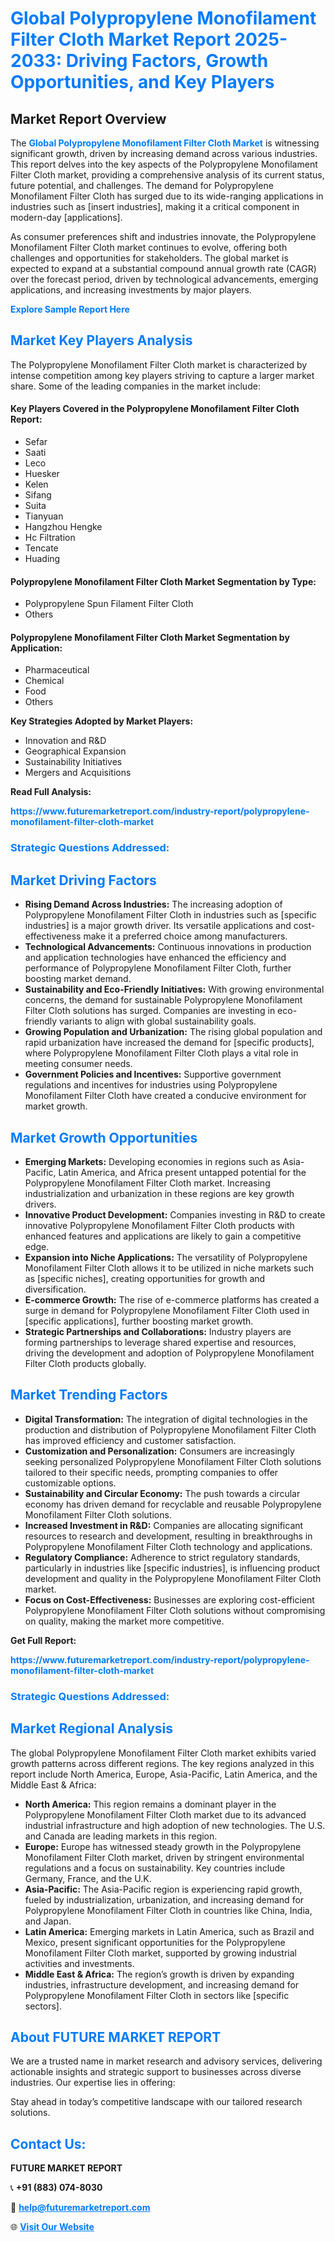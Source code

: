 <h1 style="color: #007BFF;">Global Polypropylene Monofilament Filter Cloth Market Report 2025-2033: Driving Factors, Growth Opportunities, and Key Players</h1>

<section id="overview">
<h2>Market Report Overview</h2>
<p>The <a href="https://www.futuremarketreport.com/industry-report/polypropylene-monofilament-filter-cloth-market" style="color: #007BFF; text-decoration: none;"><strong>Global Polypropylene Monofilament Filter Cloth Market</strong></a> is witnessing significant growth, driven by increasing demand across various industries. This report delves into the key aspects of the Polypropylene Monofilament Filter Cloth market, providing a comprehensive analysis of its current status, future potential, and challenges. The demand for Polypropylene Monofilament Filter Cloth has surged due to its wide-ranging applications in industries such as [insert industries], making it a critical component in modern-day [applications].</p>
<p>As consumer preferences shift and industries innovate, the Polypropylene Monofilament Filter Cloth market continues to evolve, offering both challenges and opportunities for stakeholders. The global market is expected to expand at a substantial compound annual growth rate (CAGR) over the forecast period, driven by technological advancements, emerging applications, and increasing investments by major players.</p>
</section>

<section id="overview">
<p><a href="https://www.futuremarketreport.com/request-sample/reportId=30119" style="color: #007BFF; text-decoration: none;"><strong>Explore Sample Report Here</strong></a></p>
</section>

<section id="key-players">
<h2 style="color: #007BFF;">Market Key Players Analysis</h2>
<p>The Polypropylene Monofilament Filter Cloth market is characterized by intense competition among key players striving to capture a larger market share. Some of the leading companies in the market include:</p>
<h4>Key Players Covered in the Polypropylene Monofilament Filter Cloth Report:</h4>
<ul><li>Sefar</li><li>Saati</li><li>Leco</li><li>Huesker</li><li>Kelen</li><li>Sifang</li><li>Suita</li><li>Tianyuan</li><li>Hangzhou Hengke</li><li>Hc Filtration</li><li>Tencate</li><li>Huading</li></ul>
<h4>Polypropylene Monofilament Filter Cloth Market Segmentation by Type:</h4>
<ul><li>Polypropylene Spun Filament Filter Cloth</li><li>Others</li></ul>

<h4>Polypropylene Monofilament Filter Cloth Market Segmentation by Application:</h4>
<ul><li>Pharmaceutical</li><li>Chemical</li><li>Food</li><li>Others</li></ul>
<p><strong>Key Strategies Adopted by Market Players:</strong></p>
<ul>
<li>Innovation and R&D</li>
<li>Geographical Expansion</li>
<li>Sustainability Initiatives</li>
<li>Mergers and Acquisitions</li>
</ul>
</section>

<section>
<p><strong>Read Full Analysis: </strong></p><a href="https://www.futuremarketreport.com/industry-report/polypropylene-monofilament-filter-cloth-market" style="color: #007BFF; text-decoration: none;"><strong>https://www.futuremarketreport.com/industry-report/polypropylene-monofilament-filter-cloth-market</strong></a>
<h3 style="color: #007BFF;">Strategic Questions Addressed:</h3>
</section>

<section id="driving-factors">
<h2 style="color: #007BFF;">Market Driving Factors</h2>
<ul>
<li><strong>Rising Demand Across Industries:</strong> The increasing adoption of Polypropylene Monofilament Filter Cloth in industries such as [specific industries] is a major growth driver. Its versatile applications and cost-effectiveness make it a preferred choice among manufacturers.</li>
<li><strong>Technological Advancements:</strong> Continuous innovations in production and application technologies have enhanced the efficiency and performance of Polypropylene Monofilament Filter Cloth, further boosting market demand.</li>
<li><strong>Sustainability and Eco-Friendly Initiatives:</strong> With growing environmental concerns, the demand for sustainable Polypropylene Monofilament Filter Cloth solutions has surged. Companies are investing in eco-friendly variants to align with global sustainability goals.</li>
<li><strong>Growing Population and Urbanization:</strong> The rising global population and rapid urbanization have increased the demand for [specific products], where Polypropylene Monofilament Filter Cloth plays a vital role in meeting consumer needs.</li>
<li><strong>Government Policies and Incentives:</strong> Supportive government regulations and incentives for industries using Polypropylene Monofilament Filter Cloth have created a conducive environment for market growth.</li>
</ul>
</section>

<section id="growth-opportunities">
<h2 style="color: #007BFF;">Market Growth Opportunities</h2>
<ul>
<li><strong>Emerging Markets:</strong> Developing economies in regions such as Asia-Pacific, Latin America, and Africa present untapped potential for the Polypropylene Monofilament Filter Cloth market. Increasing industrialization and urbanization in these regions are key growth drivers.</li>
<li><strong>Innovative Product Development:</strong> Companies investing in R&D to create innovative Polypropylene Monofilament Filter Cloth products with enhanced features and applications are likely to gain a competitive edge.</li>
<li><strong>Expansion into Niche Applications:</strong> The versatility of Polypropylene Monofilament Filter Cloth allows it to be utilized in niche markets such as [specific niches], creating opportunities for growth and diversification.</li>
<li><strong>E-commerce Growth:</strong> The rise of e-commerce platforms has created a surge in demand for Polypropylene Monofilament Filter Cloth used in [specific applications], further boosting market growth.</li>
<li><strong>Strategic Partnerships and Collaborations:</strong> Industry players are forming partnerships to leverage shared expertise and resources, driving the development and adoption of Polypropylene Monofilament Filter Cloth products globally.</li>
</ul>
</section>

<section id="trending-factors">
<h2 style="color: #007BFF;">Market Trending Factors</h2>
<ul>
<li><strong>Digital Transformation:</strong> The integration of digital technologies in the production and distribution of Polypropylene Monofilament Filter Cloth has improved efficiency and customer satisfaction.</li>
<li><strong>Customization and Personalization:</strong> Consumers are increasingly seeking personalized Polypropylene Monofilament Filter Cloth solutions tailored to their specific needs, prompting companies to offer customizable options.</li>
<li><strong>Sustainability and Circular Economy:</strong> The push towards a circular economy has driven demand for recyclable and reusable Polypropylene Monofilament Filter Cloth solutions.</li>
<li><strong>Increased Investment in R&D:</strong> Companies are allocating significant resources to research and development, resulting in breakthroughs in Polypropylene Monofilament Filter Cloth technology and applications.</li>
<li><strong>Regulatory Compliance:</strong> Adherence to strict regulatory standards, particularly in industries like [specific industries], is influencing product development and quality in the Polypropylene Monofilament Filter Cloth market.</li>
<li><strong>Focus on Cost-Effectiveness:</strong> Businesses are exploring cost-efficient Polypropylene Monofilament Filter Cloth solutions without compromising on quality, making the market more competitive.</li>
</ul>
</section>

<section>
<p><strong>Get Full Report: </strong></p><a href="https://www.futuremarketreport.com/industry-report/polypropylene-monofilament-filter-cloth-market" style="color: #007BFF; text-decoration: none;"><strong>https://www.futuremarketreport.com/industry-report/polypropylene-monofilament-filter-cloth-market</strong></a>
<h3 style="color: #007BFF;">Strategic Questions Addressed:</h3>
</section>


<section id="regional-analysis">
<h2 style="color: #007BFF;">Market Regional Analysis</h2>
<p>The global Polypropylene Monofilament Filter Cloth market exhibits varied growth patterns across different regions. The key regions analyzed in this report include North America, Europe, Asia-Pacific, Latin America, and the Middle East & Africa:</p>
<ul>
<li><strong>North America:</strong> This region remains a dominant player in the Polypropylene Monofilament Filter Cloth market due to its advanced industrial infrastructure and high adoption of new technologies. The U.S. and Canada are leading markets in this region.</li>
<li><strong>Europe:</strong> Europe has witnessed steady growth in the Polypropylene Monofilament Filter Cloth market, driven by stringent environmental regulations and a focus on sustainability. Key countries include Germany, France, and the U.K.</li>
<li><strong>Asia-Pacific:</strong> The Asia-Pacific region is experiencing rapid growth, fueled by industrialization, urbanization, and increasing demand for Polypropylene Monofilament Filter Cloth in countries like China, India, and Japan.</li>
<li><strong>Latin America:</strong> Emerging markets in Latin America, such as Brazil and Mexico, present significant opportunities for the Polypropylene Monofilament Filter Cloth market, supported by growing industrial activities and investments.</li>
<li><strong>Middle East & Africa:</strong> The region’s growth is driven by expanding industries, infrastructure development, and increasing demand for Polypropylene Monofilament Filter Cloth in sectors like [specific sectors].</li>
</ul>
</section>

<footer>
<h2 style="color: #007BFF;">About FUTURE MARKET REPORT</h2>
<p>We are a trusted name in market research and advisory services, delivering actionable insights and strategic support to businesses across diverse industries. Our expertise lies in offering:</p>

<p>Stay ahead in today’s competitive landscape with our tailored research solutions.</p>

<h2 style="color: #007BFF;">Contact Us:</h2>
<p><strong>FUTURE MARKET REPORT</strong></p>
<p>📞 <strong>+91 (883) 074-8030</strong></p>
<p>📧 <strong><a href="mailto:help@futuremarketreport.com" style="color: #007BFF;">help@futuremarketreport.com</a></strong></p>
<p>🌐 <strong><a href="https://www.futuremarketreport.com/" style="color: #007BFF;">Visit Our Website</a></strong></p>
</footer>